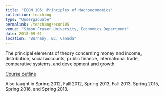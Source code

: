```yaml
---
title: "ECON 105: Principles of Macroeconomics"
collection: teaching
type: "Undergaduate"
permalink: /teaching/econ105
venue: "Simon Fraser University, Economics Department"
date: 2018-09-01
location: "Burnaby, BC, Canada"
---
```


The principal elements of theory concerning money and income, distribution, social accounts, public finance, international trade, comparative systems, and development and growth.


[Course outline](http://www.sfu.ca/outlines.html?2018/fall/econ/105/d100)

Also taught in Spring 2012, Fall 2012, Spring 2013, Fall 2013, Spring 2015, Spring 2016, and Spring 2018.
